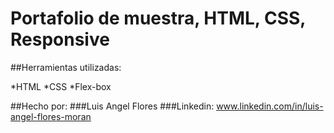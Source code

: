 # Portafolio de muestra, HTML, CSS, Responsive

##Herramientas utilizadas:

*HTML
*CSS
*Flex-box

##Hecho por:
###Luis Angel Flores
###Linkedin: www.linkedin.com/in/luis-angel-flores-moran
